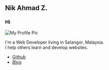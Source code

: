 ## Nik Ahmad Z.
### Hi

![My Profile Pic](https://avatars0.githubusercontent.com/u/7868782?v=4&s=160)

I'm a Web Developer living in Selangor, Malaysia.  
I help others learn and develop websites.

- [Github](https://github.com/nikahmadz)
- [Blog](https://nikahmadz.blogspot.com)
